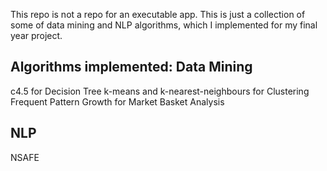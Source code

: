 This repo is not a repo for an executable app. This is just a collection of some of data mining and NLP algorithms, which I implemented for my final year project.

Algorithms implemented:
Data Mining
-----------
c4.5 for Decision Tree
k-means and k-nearest-neighbours for Clustering
Frequent Pattern Growth for Market Basket Analysis

NLP
---
NSAFE
